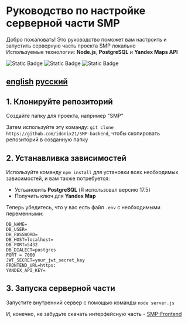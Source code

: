 # Руководство по настройке серверной части SMP

Добро пожаловать! Это руководство поможет вам настроить и запустить серверную часть проекта SMP локально  
Используемые технологии: **Node.js**, **PostgreSQL** и **Yandex Maps API**

![Static Badge](https://img.shields.io/badge/Node.js-20.18.3-green?link=https%3A%2F%2Fnodejs.org%2Fen%2Fdownload) ![Static Badge](https://img.shields.io/badge/PostgreSQL-17-blue?link=https%3A%2F%2Fwww.postgresql.org%2Fdownload%2F) ![Static Badge](https://img.shields.io/badge/Jandex%20Map%20API-red?link=https%3A%2F%2Fyandex.ru%2Fmaps-api%2Fdocs)

[english](https://github.com/idonix21/SMP-backend/blob/master/README.md) [русский](https://github.com/idonix21/SMP-backend/blob/master/README/ru.md)
---

## 1. Клонируйте репозиторий

Создайте папку для проекта, например "SMP"

Затем используйте эту команду: ```git clone https://github.com/idonix21/SMP-backend```, чтобы скопировать репозиторий в созданную папку

## 2. Устанавливка зависимостей

Используйте команду ```npm install``` для установки всех необходимых зависимостей, и вам также потребуется:
- Устьановить **PostgreSQL** (Я использовал версию 17.5)
- Получить ключ для **Yandex Map**

Теперь убедитесь, что у вас есть файл ```.env``` с необходимыми переменными:
```
DB_NAME=
DB_USER=
DB_PASSWORD=
DB_HOST=localhost=
DB_PORT=5432
DB_DIALECT=postgres
PORT = 7000
JWT_SECRET=your_jwt_secret_key
FRONTEND_URL=https: 
YANDEX_API_KEY=
```

## 3. Запуска серверной части
Запустите внутренний сервер с помощью команды ```node server.js```

И, конечно, не забудьте скачать интерфейсную часть - [SMP-Frontend](https://github.com/idonix21/SMP-frontend)

